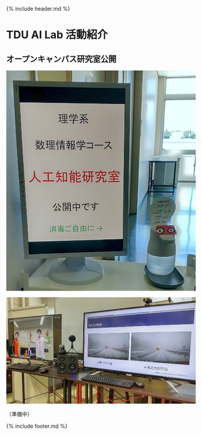 {% include header.md %} <!-- _includes内のheader.mdをインクルード -->


# TDU AI Lab 活動紹介

## オープンキャンパス研究室公開

![fig1](/_images/oc2021a.jpg)

![fig2](/_images/oc2021b.jpg)

（準備中）

{% include footer.md %} <!-- _includes内のfooter.mdをインクルード -->
